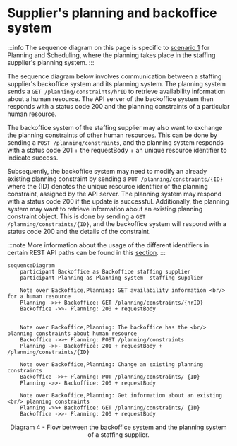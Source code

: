 # Supplier's planning and backoffice system

:::info
The sequence diagram on this page is specific to [scenario 1](../scenario-1) for Planning and Scheduling, where the planning takes place in the staffing supplier's planning system.
:::

The sequence diagram below involves communication between a staffing supplier's backoffice system and its planning system. The planning system sends a `GET /planning/constraints/hrID` to retrieve availability information about a human resource. The API server of the backoffice system then responds with a status code 200 and the planning constraints of a particular human resource.

The backoffice system of the staffing supplier may also want to exchange the planning constraints of other human resources. This can be done by sending a `POST /planning/constraints`, and the planning system responds with a status code 201 + the requestBody + an unique resource identifier to indicate success.

Subsequently, the backoffice system may need to modify an already existing planning constraint by sending a `PUT /planning/constraints/{ID}` where the {ID} denotes the unique resource identifier of the planning constraint, assigned by the API server. The planning system may respond with a status code 200 if the update is successful. Additionally, the planning system may want to retrieve information about an existing planning constraint object. This is done by sending a `GET /planning/constraints/{ID}`, and the backoffice system will respond with a status code 200 and the details of the constraint.

:::note
More information about the usage of the different identifiers in certain REST API paths can be found in this [section](../../api/usage-notes/identifiers.md).
:::

```mermaid
sequenceDiagram
    participant Backoffice as Backoffice staffing supplier
    participant Planning as Planning system  staffing supplier

    Note over Backoffice,Planning: GET availability information <br/> for a human resource
    Planning ->>+ Backoffice: GET /planning/constraints/{hrID}
    Backoffice ->>- Planning: 200 + requestBody


    Note over Backoffice,Planning: The backoffice has the <br/> planning constraints about human resource
    Backoffice ->>+ Planning: POST /planning/constraints
    Planning ->>- Backoffice: 201 + requestBody + /planning/constraints/{ID}

    Note over Backoffice,Planning: Change an existing planning constraints
    Backoffice ->>+ Planning: PUT /planning/constraints/ {ID}
    Planning ->>- Backoffice: 200 + requestBody

    Note over Backoffice,Planning: Get information about an existing <br/> planning constraints
    Planning ->>+ Backoffice: GET /planning/constraints/ {ID}
    Backoffice ->>- Planning: 200 + requestBody
```

<figcaption align = "center">Diagram 4 - Flow between the backoffice system and the planning system of a staffing supplier.</figcaption>

